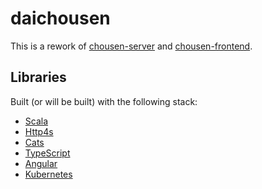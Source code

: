 # daichousen

This is a rework of [chousen-server](https://github.com/RawToast/chousen-server) and
[chousen-frontend](https://github.com/RawToast/chousen-frontend).

## Libraries

Built (or will be built) with the following stack:

* [Scala](https://scala-lang.org)
* [Http4s](https://github.com/http4s/http4s)
* [Cats](https://github.com/typelevel/cats)
* [TypeScript](https://scala-lang.org)
* [Angular](https://angular.io)
* [Kubernetes](https://kubernetes.io)
